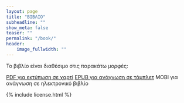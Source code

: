 ```yaml
---
layout: page
title: "ΒΙΒΛΙΟ"
subheadline: ""
show_meta: false
teaser: ""
permalink: "/book/"
header:
    image_fullwidth: ""
---
```


Το βιβλίο είναι διαθέσιμο στις παρακάτω μορφές:

[PDF για εκτύπωση σε χαρτί](http://www.pibook.gr/download/pi.pdf)
[EPUB για ανάγνωση σε τάμπλετ](http://www.pibook.gr/download/pi.epub)
MOBI για ανάγνωση σε ηλεκτρονικό βιβλίο

{% include license.html %}
